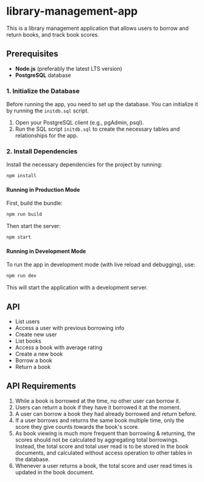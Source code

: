 # library-management-app

This is a library management application that allows users to borrow and return books, and track book scores.

## Prerequisites

- **Node.js** (preferably the latest LTS version)
- **PostgreSQL** database

### 1. Initialize the Database

Before running the app, you need to set up the database. You can initialize it by running the `initdb.sql` script.

1. Open your PostgreSQL client (e.g., pgAdmin, psql).
2. Run the SQL script `initdb.sql` to create the necessary tables and relationships for the app.

### 2. Install Dependencies

Install the necessary dependencies for the project by running:

```bash
npm install
```

#### Running in Production Mode

First, build the bundle:

```bash
npm run build
```

Then start the server:

```bash
npm start
```

#### Running in Development Mode

To run the app in development mode (with live reload and debugging), use:

```bash
npm run dev
```

This will start the application with a development server.

## API

- List users
- Access a user with previous borrowing info
- Create new user
- List books
- Access a book with average rating
- Create a new book
- Borrow a book
- Return a book

## API Requirements

1. While a book is borrowed at the time, no other user can borrow it.
2. Users can return a book if they have it borrowed it at the moment.
3. A user can borrow a book they had already borrowed and return before.
4. If a user borrows and returns the same book multiple time, only the score they give counts towards the book's score.
5. As book viewing is much more frequent than borrowing & returning, the scores should not be calculated by aggregating total borrowings. Instead, the total score and total user read is to be stored in the book documents, and calculated without access operation to other tables in the database. 
6. Whenever a user returns a book, the total score and user read times is updated in the book document.
